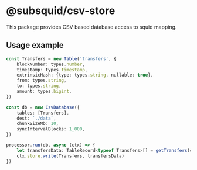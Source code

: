 # @subsquid/csv-store

This package provides CSV based database access to squid mapping.

## Usage example

```ts
const Transfers = new Table('transfers', {
    blockNumber: types.number,
    timestamp: types.timestamp,
    extrinsicHash: {type: types.string, nullable: true},
    from: types.string,
    to: types.string,
    amount: types.bigint,
})

const db = new CsvDatabase({
    tables: [Transfers],
    dest: `./data`,
    chunkSizeMb: 10,
    syncIntervalBlocks: 1_000,
})

processor.run(db, async (ctx) => {
    let transfersData: TableRecord<typeof Transfers>[] = getTransfers(ctx)
    ctx.store.write(Transfers, transfersData)
})
```
